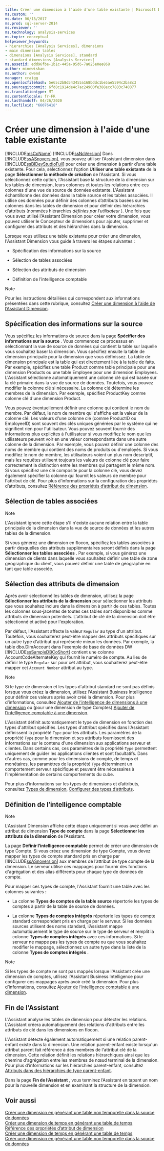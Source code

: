 ```yaml
---
title: Créer une dimension à l’aide d’une table existante | Microsoft Docs
ms.custom: ''
ms.date: 06/13/2017
ms.prod: sql-server-2014
ms.reviewer: ''
ms.technology: analysis-services
ms.topic: conceptual
helpviewer_keywords:
- hierarchies [Analysis Services], dimensions
- main dimension tables
- dimensions [Analysis Services], standard
- standard dimensions [Analysis Services]
ms.assetid: edd96fbe-1b1c-445a-95d6-7a025e0ee868
author: minewiskan
ms.author: owend
manager: craigg
ms.openlocfilehash: 5e65c2b8d543455a168bddc1be5ae5594c2ba8c3
ms.sourcegitcommit: 6fd8c1914de4c7ac24900fe388ecc7883c740077
ms.translationtype: MT
ms.contentlocale: fr-FR
ms.lasthandoff: 04/26/2020
ms.locfileid: "66076418"
---
```

# <a name="create-a-dimension-by-using-an-existing-table"></a>Créer une dimension à l'aide d'une table existante
  [!INCLUDE[msCoName](../../includes/msconame-md.md)] [!INCLUDE[ssNoVersion](../../includes/ssnoversion-md.md)] Dans [!INCLUDE[ssASnoversion](../../includes/ssasnoversion-md.md)], vous pouvez utiliser l’Assistant dimension dans [!INCLUDE[ssBIDevStudioFull](../../includes/ssbidevstudiofull-md.md)] pour créer une dimension à partir d’une table existante. Pour cela, sélectionnez l’option **Utiliser une table existante** de la page **Sélectionner la méthode de création** de l’Assistant. Si vous sélectionnez cette option, l'Assistant base la structure de la dimension sur les tables de dimension, leurs colonnes et toutes les relations entre ces colonnes d'une vue de source de données existante. L'Assistant échantillonne des données dans la table source et les tables associées. Il utilise ces données pour définir des colonnes d’attributs basées sur les colonnes dans les tables de dimension et pour définir des hiérarchies d’attributs (nommées hiérarchies *définies par l’utilisateur* ). Une fois que vous avez utilisé l'Assistant Dimension pour créer votre dimension, vous pouvez utiliser le Concepteur de dimensions pour ajouter, supprimer et configurer des attributs et des hiérarchies dans la dimension.  
  
 Lorsque vous utilisez une table existante pour créer une dimension, l'Assistant Dimension vous guide à travers les étapes suivantes :  
  
-   Spécification des informations sur la source  
  
-   Sélection de tables associées  
  
-   Sélection des attributs de dimension  
  
-   Définition de l’intelligence comptable  
  
> [!NOTE]  
>  Pour les instructions détaillées qui correspondent aux informations présentées dans cette rubrique, consultez [Créer une dimension à l’aide de l’Assistant Dimension](create-a-dimension-using-the-dimension-wizard.md).  
  
## <a name="specifying-the-source-information"></a>Spécification des informations sur la source  
 Vous spécifiez les informations de source dans la page **Spécifier des informations sur la source** . Vous commencez ce processus en sélectionnant la vue de source de données qui contient la table sur laquelle vous souhaitez baser la dimension. Vous spécifiez ensuite la table de dimension principale pour la dimension que vous définissez. La table de dimension principale est la table qui est directement liée à la table de faits. Par exemple, spécifiez une table Product comme table principale pour une dimension Products ou une table Employee pour une dimension Employees. L'Assistant sélectionne automatiquement une colonne clé qui est basée sur la clé primaire dans la vue de source de données. Toutefois, vous pouvez modifier la colonne clé si nécessaire. La colonne clé détermine les membres de la dimension. Par exemple, spécifiez ProductKey comme colonne clé d'une dimension Product.  
  
 Vous pouvez éventuellement définir une colonne qui contient le nom du membre. Par défaut, le nom de membre qui s'affiche est la valeur de la colonne clé. Les valeurs d'une colonne clé (comme ProductID ou EmployeeID) sont souvent des clés uniques générées par le système qui ne signifient rien pour l'utilisateur. Vous pouvez souvent fournir des informations plus explicites à l'utilisateur si vous modifiez le nom que les utilisateurs peuvent voir en une valeur correspondante dans une autre colonne de la dimension. Par exemple, vous pouvez définir une colonne des noms de membre qui contient des noms de produits ou d'employés. Si vous modifiez le nom de membre, les utilisateurs voient un plus nom descriptif, mais les requêtes utilisent toujours les valeurs de colonne clé pour faire correctement la distinction entre les membres qui partagent le même nom. Si vous spécifiez une clé composite pour la colonne clé, vous devez également spécifier la colonne qui fournit les valeurs de membre pour l'attribut de clé. Pour plus d’informations sur la configuration des propriétés d’attributs, consultez [Référence des propriétés d’attribut de dimension](dimension-attribute-properties-reference.md).  
  
## <a name="selecting-related-tables"></a>Sélection de tables associées  
  
> [!NOTE]  
>  L'Assistant ignore cette étape s'il n'existe aucune relation entre la table principale de la dimension dans la vue de source de données et les autres tables de la dimension.  
  
 Si vous générez une dimension en flocon, spécifiez les tables associées à partir desquelles des attributs supplémentaires seront définis dans la page **Sélectionner les tables associées** . Par exemple, si vous générez une dimension de clients dans laquelle vous souhaitez définir une table de zone géographique du client, vous pouvez définir une table de géographie en tant que table associée.  
  
## <a name="selecting-dimension-attributes"></a>Sélection des attributs de dimension  
 Après avoir sélectionné les tables de dimension, utilisez la page **Sélectionner les attributs de la dimension** pour sélectionner les attributs que vous souhaitez inclure dans la dimension à partir de ces tables. Toutes les colonnes sous-jacentes de toutes ces tables sont disponibles comme attributs de dimension potentiels. L'attribut de clé de la dimension doit être sélectionné et activé pour l'exploration.  
  
 Par défaut, l'Assistant affecte la valeur `Regular` au type d'un attribut. Toutefois, vous souhaiterez peut-être mapper des attributs spécifiques sur un autre type d'attribut qui représente mieux les données. Par exemple, la table dbo.DimAccount dans l'exemple de base de données DW [!INCLUDE[ssSampleDBCoShort](../../includes/sssampledbcoshort-md.md)] contient une colonne AccountCodeAlternateKey qui fournit le numéro de compte. Au lieu de définir le type `Regular` sur pour cet attribut, vous souhaiterez peut-être mapper cet `Account Number` attribut au type.  
  
> [!NOTE]  
>  Si le type de dimension et les types d'attribut standard ne sont pas définis lorsque vous créez la dimension, utilisez l'Assistant Business Intelligence pour définir ces valeurs après avoir créé la dimension. Pour plus d’informations, consultez [Ajouter de l’intelligence de dimensions à une dimension](bi-wizard-add-dimension-intelligence-to-a-dimension.md) ou (pour une dimension de type Comptes) [Ajouter de l’intelligence comptable à une dimension](bi-wizard-add-account-intelligence-to-a-dimension.md).  
  
 L'Assistant définit automatiquement le type de dimension en fonction des types d'attribut spécifiés. Les types d'attribut spécifiés dans l'Assistant définissent la propriété `Type` pour les attributs. Les paramètres de la propriété `Type` pour la dimension et ses attributs fournissent des informations sur le contenu d'une dimension aux applications serveur et clientes. Dans certains cas, ces paramètres de la propriété `Type` permettent uniquement de guider les applications clientes et sont facultatifs. Dans d'autres cas, comme pour les dimensions de compte, de temps et monétaires, les paramètres de la propriété `Type` déterminent un comportement serveur spécifique et peuvent être nécessaires à l'implémentation de certains comportements du cube.  
  
 Pour plus d’informations sur les types de dimensions et d’attributs, consultez [Types de dimension](../multidimensional-models-olap-logical-dimension-objects/database-dimension-properties-types.md), [Configurer des types d’attributs](attribute-properties-configure-attribute-types.md).  
  
## <a name="defining-account-intelligence"></a>Définition de l’intelligence comptable  
  
> [!NOTE]  
>  L’Assistant Dimension affiche cette étape uniquement si vous avez défini un attribut de dimension **Type de compte** dans la page **Sélectionner les attributs de la dimension** de l’Assistant.  
  
 La page **Définir l’intelligence comptable** permet de créer une dimension de type Compte. Si vous créez une dimension de type Compte, vous devez mapper les types de compte standard pris en charge par [!INCLUDE[ssASnoversion](../../includes/ssasnoversion-md.md)] aux membres de l’attribut de type compte de la dimension. Le serveur utilise ces mappages pour fournir des fonctions d'agrégation et des alias différents pour chaque type de données de compte.  
  
 Pour mapper ces types de compte, l'Assistant fournit une table avec les colonnes suivantes :  
  
-   La colonne **Types de comptes de la table source** répertorie les types de comptes à partir de la table de source de données.  
  
-   La colonne **Types de comptes intégrés** répertorie les types de compte standard correspondant pris en charge par le serveur. Si les données sources utilisent des noms standard, l’Assistant mappe automatiquement le type de source sur le type de serveur et remplit la colonne **Types de comptes intégrés** avec ces informations. Si le serveur ne mappe pas les types de compte ou que vous souhaitez modifier le mappage, sélectionnez un autre type dans la liste de la colonne **Types de comptes intégrés** .  
  
> [!NOTE]  
>  Si les types de compte ne sont pas mappés lorsque l'Assistant crée une dimension de comptes, utilisez l'Assistant Business Intelligence pour configurer ces mappages après avoir créé la dimension. Pour plus d’informations, consultez [Ajouter de l’intelligence comptable à une dimension](bi-wizard-add-account-intelligence-to-a-dimension.md).  
  
## <a name="completing-the-wizard"></a>Fin de l'Assistant  
 L'Assistant analyse les tables de dimension pour détecter les relations. L'Assistant créera automatiquement des relations d'attributs entre les attributs de clé dans les dimensions en flocon.  
  
 L'Assistant détecte également automatiquement si une relation parent-enfant existe dans la dimension. Une relation parent-enfant existe lorsqu'un attribut parent fait référence à des membres de l'attribut clé de la dimension. Cette relation définit les relations hiérarchiques ainsi que les chemins d'agrégation entre les membres de nœud terminal de la dimension. Pour plus d’informations sur les hiérarchies parent-enfant, consultez [Attributs dans des hiérarchies de type parent-enfant](parent-child-dimension-attributes.md).  
  
 Dans la page **Fin de l’Assistant** , vous terminez l’Assistant en tapant un nom pour la nouvelle dimension et en examinant la structure de la dimension.  
  
## <a name="see-also"></a>Voir aussi  
 [Créer une dimension en générant une table non temporelle dans la source de données](create-a-dimension-by-generating-a-non-time-table-in-the-data-source.md)   
 [Créer une dimension de temps en générant une table de temps](create-a-time-dimension-by-generating-a-time-table.md)   
 [Référence des propriétés d’attribut de dimension](dimension-attribute-properties-reference.md)   
 [Créer une dimension de temps en générant une table de temps](create-a-time-dimension-by-generating-a-time-table.md)   
 [Créer une dimension en générant une table non temporelle dans la source de données](create-a-dimension-by-generating-a-non-time-table-in-the-data-source.md)  
  
  
